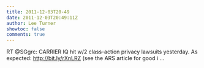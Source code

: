 ```yaml
---
title: 2011-12-03T20-49
date: 2011-12-03T20:49:11Z
author: Lee Turner
showtoc: false
comments: true
---
```


RT @SGgrc: CARRIER IQ hit w/2 class-action privacy lawsuits yesterday. As expected: http://bit.ly/rXnLRZ (see the ARS article for good i ...


